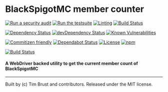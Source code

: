 # BlackSpigotMC member counter

[![Run a security audit](https://github.com/timbru31/blackspigot-member-counter/workflows/Run%20a%20security%20audit/badge.svg)](https://github.com/timbru31/blackspigot-member-counter/actions?query=workflow%3A%22Run+a+security+audit%22)
[![Run the testsuite](https://github.com/timbru31/blackspigot-member-counter/workflows/Run%20the%20testsuite/badge.svg)](https://github.com/timbru31/blackspigot-member-counter/actions?query=workflow%3A%22Run+the+testsuite%22)
[![Linting](https://github.com/timbru31/blackspigot-member-counter/workflows/Linting/badge.svg)](https://github.com/timbru31/blackspigot-member-counter/actions?query=workflow%3ALinting)
[![Build Status](https://app.saucelabs.com/buildstatus/timbru31)](https://app.saucelabs.com/users/timbru31)

[![Dependency Status](https://david-dm.org/timbru31/blackspigot-member-counter.svg)](https://david-dm.org/timbru31/blackspigot-member-counter)
[![devDependency Status](https://david-dm.org/timbru31/blackspigot-member-counter/dev-status.svg)](https://david-dm.org/timbru31/blackspigot-member-counter#info=devDependencies)
[![Known Vulnerabilities](https://snyk.io/test/github/timbru31/blackspigot-member-counter/badge.svg)](https://snyk.io/test/github/timbru31/blackspigot-member-counter)

[![Commitizen friendly](https://img.shields.io/badge/commitizen-friendly-brightgreen.svg)](http://commitizen.github.io/cz-cli/)
[![Dependabot Status](https://api.dependabot.com/badges/status?host=github&repo=timbru31/blackspigot-member-counter)](https://dependabot.com)
[![License](https://img.shields.io/badge/License-MIT-blue.svg)](LICENSE)
[![npm](https://img.shields.io/npm/v/blackspigot-member-counter.svg)](https://www.npmjs.com/package/blackspigot-member-counter)

[![Build Status](https://app.saucelabs.com/browser-matrix/timbru31.svg)](https://app.saucelabs.com/users/timbru31)

#### A WebDriver backed utility to get the current member count of BlackSpigotMC

---

Built by (c) Tim Brust and contributors. Released under the MIT license.
